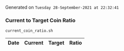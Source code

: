Generated on `Tuesday 28-September-2021 at 22:32:41`

### Current to Target Coin Ratio
`current_coin_ratio.sh`

Date|Current|Target|Ratio
---|---|---|---
